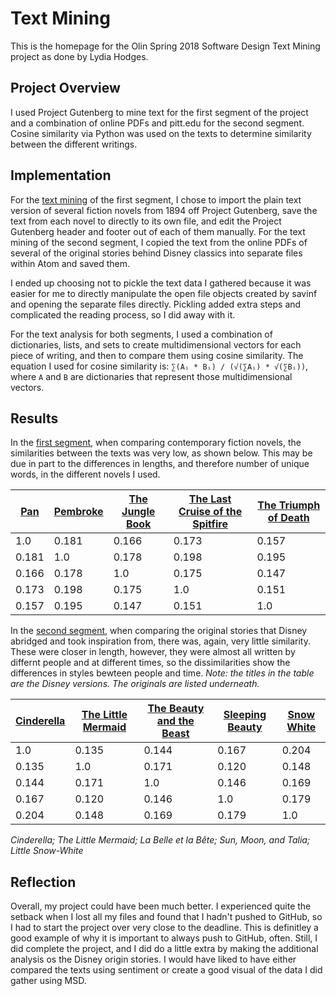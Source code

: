 # Text Mining

This is the homepage for the Olin Spring 2018 Software Design Text Mining project as done by Lydia Hodges.

## Project Overview

I used Project Gutenberg to mine text for the first segment of the project and a combination of online PDFs and pitt.edu for the second segment. Cosine similarity via Python was used on the texts to determine similarity between the different writings.

## Implementation

For the [text mining](text_mining.py) of the first segment, I chose to import the plain text version of several fiction novels from 1894 off Project Gutenberg, save the text from each novel to directly to its own file, and edit the Project Gutenberg header and footer out of each of them manually. For the text mining of the second segment, I copied the text from the online PDFs of several of the original stories behind Disney classics into separate files within Atom and saved them.

I ended up choosing not to pickle the text data I gathered because it was easier for me to directly manipulate the open file objects created by savinf and opening the separate files directly. Pickling added extra steps and complicated the reading process, so I did away with it.

For the text analysis for both segments, I used a combination of dictionaries, lists, and sets to create multidimensional vectors for each piece of writing, and then to compare them using cosine similarity. The equation I used for cosine similarity is:
```∑(Aᵢ * Bᵢ) / (√(∑Aᵢ) * √(∑Bᵢ))```, where `A` and `B` are dictionaries that represent those multidimensional vectors.

## Results

In the [first segment](text_processing.py), when comparing contemporary fiction novels, the similarities between the texts was very low, as shown below. This may be due in part to the differences in lengths, and therefore number of unique words, in the different novels I used.

| [Pan](pan.txt) | [Pembroke](pembroke.txt) | [The Jungle Book](jungle.txt) | [The Last Cruise of the Spitfire](spitfire.txt) | [The Triumph of Death](death.txt) |
| --- | --- | --- | --- | --- |
| 1.0 | 0.181 | 0.166 | 0.173 | 0.157 |
| 0.181 | 1.0 | 0.178 | 0.198 | 0.195 |
| 0.166 | 0.178 | 1.0 | 0.175 | 0.147 |
| 0.173 | 0.198 | 0.175 | 1.0 | 0.151 |
| 0.157 | 0.195 | 0.147 | 0.151 | 1.0 |

In the [second segment](disney_mining/disney_processing.py), when comparing the original stories that Disney abridged and took inspiration from, there was, again, very little similarity. These were closer in length, however, they were almost all written by differnt people and at different times, so the dissimilarities show the differences in styles bewteen people and time. *Note: the titles in the table are the Disney versions. The originals are listed underneath.*

| [Cinderella](disney_mining/cinderella.txt) | [The Little Mermaid](disney_mining/mermaid.txt) | [The Beauty and the Beast](disney_mining/beast.txt) | [Sleeping Beauty](disney_mining/sleep.txt) | [Snow White](disney_mining/snow.txt) |
| --- | --- | --- | --- | --- |
| 1.0 | 0.135 | 0.144 | 0.167 | 0.204 |
| 0.135 | 1.0 | 0.171 | 0.120 | 0.148 |
| 0.144 | 0.171 | 1.0 | 0.146 | 0.169 |
| 0.167 | 0.120 | 0.146 | 1.0 | 0.179 |
| 0.204 | 0.148 | 0.169 | 0.179 | 1.0 |

*Cinderella; The Little Mermaid; La Belle et la Bête; Sun, Moon, and Talia; Little Snow-White*

## Reflection

Overall, my project could have been much better. I experienced quite the setback when I lost all my files and found that I hadn't pushed to GitHub, so I had to start the project over very close to the deadline. This is definitley a good example of why it is important to always push to GitHub, often. Still, I did complete the project, and I did do a little extra by making the additional analysis os the Disney origin stories. I would have liked to have either compared the texts using sentiment or create a good visual of the data I did gather using MSD.
